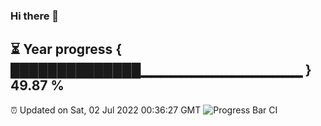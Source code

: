### Hi there 👋
⏳ Year progress { ██████████████▁▁▁▁▁▁▁▁▁▁▁▁▁▁▁▁ } 49.87 %
---
⏰ Updated on Sat, 02 Jul 2022 00:36:27 GMT
![Progress Bar CI](https://github.com/Moyi321/Moyi321/workflows/Progress%20Bar%20CI/badge.svg)
